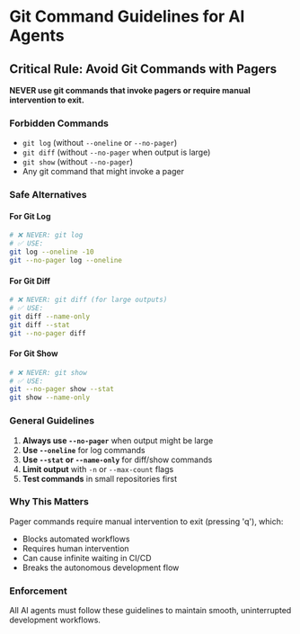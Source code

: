 # Git Command Guidelines for AI Agents

## Critical Rule: Avoid Git Commands with Pagers

**NEVER use git commands that invoke pagers or require manual intervention to exit.**

### Forbidden Commands
- `git log` (without `--oneline` or `--no-pager`)
- `git diff` (without `--no-pager` when output is large)
- `git show` (without `--no-pager`)
- Any git command that might invoke a pager

### Safe Alternatives

#### For Git Log
```bash
# ❌ NEVER: git log
# ✅ USE:
git log --oneline -10
git --no-pager log --oneline
```

#### For Git Diff
```bash
# ❌ NEVER: git diff (for large outputs)
# ✅ USE:
git diff --name-only
git diff --stat
git --no-pager diff
```

#### For Git Show
```bash
# ❌ NEVER: git show
# ✅ USE:
git --no-pager show --stat
git show --name-only
```

### General Guidelines

1. **Always use `--no-pager`** when output might be large
2. **Use `--oneline`** for log commands
3. **Use `--stat` or `--name-only`** for diff/show commands
4. **Limit output** with `-n` or `--max-count` flags
5. **Test commands** in small repositories first

### Why This Matters

Pager commands require manual intervention to exit (pressing 'q'), which:
- Blocks automated workflows
- Requires human intervention
- Can cause infinite waiting in CI/CD
- Breaks the autonomous development flow

### Enforcement

All AI agents must follow these guidelines to maintain smooth, uninterrupted development workflows.
